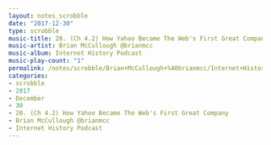 ```yaml
---
layout: notes_scrobble
date: "2017-12-30"
type: scrobble
music-title: 20. (Ch 4.2) How Yahoo Became The Web's First Great Company
music-artist: Brian McCullough @brianmcc
music-album: Internet History Podcast
music-play-count: "1"
permalink: /notes/scrobble/Brian+McCullough+%40brianmcc/Internet+History+Podcast/3244e848c269ee0a1430c1ea2e9af7ad2f18b12e.html
categories:
- scrobble
- 2017
- December
- 30
- 20. (Ch 4.2) How Yahoo Became The Web's First Great Company
- Brian McCullough @brianmcc
- Internet History Podcast
---
```

